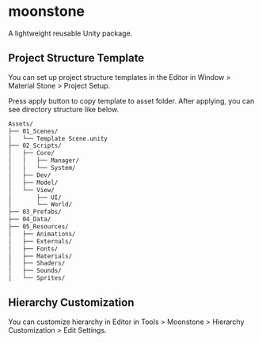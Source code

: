 # moonstone

A lightweight reusable Unity package.

## Project Structure Template

You can set up project structure templates in the Editor in Window > Material Stone > Project Setup.

Press apply button to copy template to asset folder.
After applying, you can see directory structure like below.

```txt
Assets/
├── 01_Scenes/
│   └── Template Scene.unity
├── 02_Scripts/
│   ├── Core/
│   │   ├── Manager/
│   │   └── System/
│   ├── Dev/
│   ├── Model/
│   └── View/
│       ├── UI/
│       └── World/
├── 03_Prefabs/
├── 04_Data/
├── 05_Resources/
│   ├── Animations/
│   ├── Externals/
│   ├── Fonts/
│   ├── Materials/
│   ├── Shaders/
│   ├── Sounds/
│   └── Sprites/
```

## Hierarchy Customization

You can customize hierarchy in Editor in Tools > Moonstone > Hierarchy Customization > Edit Settings.
